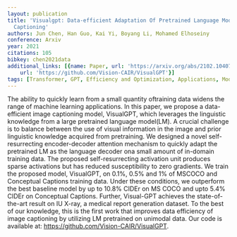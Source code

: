 ```yaml
---
layout: publication
title: 'Visualgpt: Data-efficient Adaptation Of Pretrained Language Models For Image
  Captioning'
authors: Jun Chen, Han Guo, Kai Yi, Boyang Li, Mohamed Elhoseiny
conference: Arxiv
year: 2021
citations: 105
bibkey: chen2021data
additional_links: [{name: Paper, url: 'https://arxiv.org/abs/2102.10407'}, {name: Code,
    url: 'https://github.com/Vision-CAIR/VisualGPT'}]
tags: [Transformer, GPT, Efficiency and Optimization, Applications, Model Architecture]
---
```

The ability to quickly learn from a small quantity oftraining data widens the
range of machine learning applications. In this paper, we propose a
data-efficient image captioning model, VisualGPT, which leverages the
linguistic knowledge from a large pretrained language model(LM). A crucial
challenge is to balance between the use of visual information in the image and
prior linguistic knowledge acquired from pretraining. We designed a novel
self-resurrecting encoder-decoder attention mechanism to quickly adapt the
pretrained LM as the language decoder ona small amount of in-domain training
data. The proposed self-resurrecting activation unit produces sparse
activations but has reduced susceptibility to zero gradients. We train the
proposed model, VisualGPT, on 0.1%, 0.5% and 1% of MSCOCO and Conceptual
Captions training data. Under these conditions, we outperform the best baseline
model by up to 10.8% CIDEr on MS COCO and upto 5.4% CIDEr on Conceptual
Captions. Further, Visual-GPT achieves the state-of-the-art result on IU X-ray,
a medical report generation dataset. To the best of our knowledge, this is the
first work that improves data efficiency of image captioning by utilizing LM
pretrained on unimodal data. Our code is available at:
https://github.com/Vision-CAIR/VisualGPT.